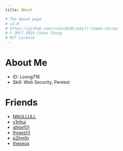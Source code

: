 ```yaml
---
title: About

# The About page
# v2.0
# https://github.com/cotes2020/jekyll-theme-chirpy
# © 2017-2019 Cotes Chung
# MIT License
---
```


# About Me

+ ID: Loong716
+ Skill: Web Security, Pentest

# Friends

+ [NNULLULL](http://nnullull.cn/)
+ [y1nhui](http://www.y1nhui.com)
+ [ghtwf01](http://www.ghtwf01.cn)
+ [threezh1](https://threezh1.com/)
+ [p2hm1n](https://p2hm1n.com/)
+ [theseus](http://theseus.top/)
